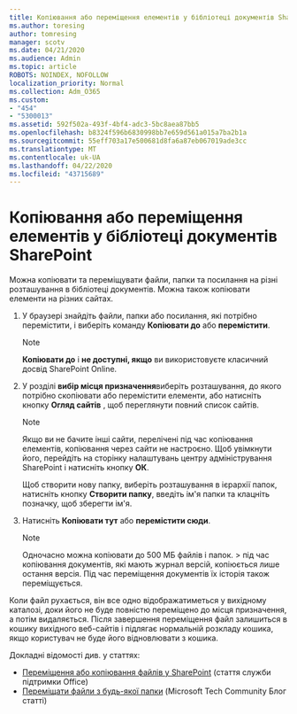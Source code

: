 ```yaml
---
title: Копіювання або переміщення елементів у бібліотеці документів SharePoint
ms.author: toresing
author: tomresing
manager: scotv
ms.date: 04/21/2020
ms.audience: Admin
ms.topic: article
ROBOTS: NOINDEX, NOFOLLOW
localization_priority: Normal
ms.collection: Adm_O365
ms.custom:
- "454"
- "5300013"
ms.assetid: 592f502a-493f-4bf4-adc3-5bc8aea87bb5
ms.openlocfilehash: b8324f596b6830998bb7e659d561a015a7ba2b1a
ms.sourcegitcommit: 55eff703a17e500681d8fa6a87eb067019ade3cc
ms.translationtype: MT
ms.contentlocale: uk-UA
ms.lasthandoff: 04/22/2020
ms.locfileid: "43715689"
---
```

# <a name="copy-or-move-items-in-a-sharepoint-document-library"></a>Копіювання або переміщення елементів у бібліотеці документів SharePoint

Можна копіювати та переміщувати файли, папки та посилання на різні розташування в бібліотеці документів. Можна також копіювати елементи на різних сайтах. 
  
1. У браузері знайдіть файли, папки або посилання, які потрібно перемістити, і виберіть команду **Копіювати до** або **перемістити**.

    > [!NOTE]
    > **Копіювати до** і **не доступні, якщо** ви використовуєте класичний досвід SharePoint Online.
  
2. У розділі **вибір місця призначення**виберіть розташування, до якого потрібно скопіювати або перемістити елементи, або натисніть кнопку **Огляд сайтів** , щоб переглянути повний список сайтів.

    > [!NOTE]
    > Якщо ви не бачите інші сайти, перелічені під час копіювання елементів, копіювання через сайти не настроєно. Щоб увімкнути його, перейдіть на сторінку налаштувань центру адміністрування SharePoint і натисніть кнопку **ОК**.
  
    Щоб створити нову папку, виберіть розташування в ієрархії папок, натисніть кнопку **Створити папку**, введіть ім'я папки та клацніть позначку, щоб зберегти ім'я.

3. Натисніть **Копіювати тут** або **перемістити сюди**.

    > [!NOTE]
    > Одночасно можна копіювати до 500 МБ файлів і папок. > під час копіювання документів, які мають журнал версій, копіюється лише остання версія. Під час переміщення документів їх історія також переміщується.
  
 Коли файл рухається, він все одно відображатиметься у вихідному каталозі, доки його не буде повністю переміщено до місця призначення, а потім видаляється. Після завершення переміщення файл залишиться в кошику вихідного веб-сайтів і підлягає нормальній розкладу кошика, якщо користувач не буде його відновлювати з кошика.

Докладні відомості див. у статтях:

 - [Переміщення або копіювання файлів у SharePoint](https://support.office.com/article/move-or-copy-files-in-sharepoint-00e2f483-4df3-46be-a861-1f5f0c1a87bc) (стаття служби підтримки Office)
 - [Переміщати файли з будь-якої папки](https://techcommunity.microsoft.com/t5/Microsoft-SharePoint-Blog/Now-move-files-anywhere-in-Office-365-SharePoint-and-OneDrive/ba-p/146973) (Microsoft Tech Community Блог статті)  